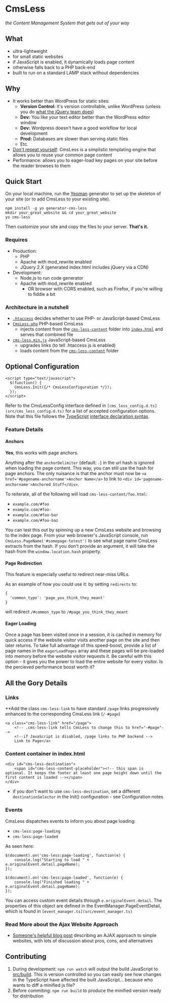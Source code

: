 # CmsLess
_the Content Management System that gets out of your way_

## What

* ultra-lightweight 
* for small static websites
* if JavaScript is enabled, it dynamically loads page content
* otherwise falls back to a PHP back-end
* built to run on a standard LAMP stack without dependencies

## Why

* It works better than WordPress for static sites:
	* **Version Control:** it's version controllable, unlike WordPress  (unless you do [what the jQuery team does](https://contribute.jquery.org/web-sites/))
	* **Dev:** You like your text editor better than the WordPress editor window
	* **Dev:** Wordpress doesn't have a good workflow for local development
	* **Prod:** Databases are slower than serving static files
	* Etc.
* [Don't repeat yourself](http://programmer.97things.oreilly.com/wiki/index.php/Don't_Repeat_Yourself): CmsLess is a simplistic templating engine that allows you to reuse your common page content
* Performance: allows you to eager-load key pages on your site before the reader browses to them

## Quick Start

On your local machine, run the [Yeoman](http://yeoman.io/) generator to set up the skeleton of your site (or to add CmsLess to your existing site). 

    npm install -g yo generator-cms-less
    mkdir your_great_website && cd your_great_website
    yo cms-less 
    
Then customize your site and copy the files to your server. **That's it.**

### Requires
* Production:
	* PHP 
	* Apache with mod_rewrite enabled
	* JQuery 2.X (generated index.html includes jQuery via a CDN)
* Development:
	* Node.js to run code generator 
	* Apache with mod_rewrite enabled 
		* OR browser with CORS enabled, such as Firefox, if you're willing to fiddle a bit

### Architecture in a nutshell

* [`.htaccess`](generators/app/templates/.htaccess) decides whether to use PHP- or JavaScript-based CmsLess
* [`CmsLess.php`](generators/app/templates/cms-less-content/CmsLess.php) PHP-based CmsLess
	* injects content from the [`cms-less-content`](generators/app/templates/cms-less-content) folder into [`index.html`](generators/app/templates/index.html) and serves that combined file
* [`cms-less.min.js`](generators/app/templates/js/lib/cms-less.min.js) JavaScript-based CmsLess
	* upgrades links (to tell .htaccess js is enabled)
	* loads content from the [`cms-less-content`](generators/app/templates/cms-less-content) folder

## Optional Configuration

    <script type="text/javascript">
      $(function() {
        CmsLess.Init({/* CmsLessConfiguration */});
      });
    </script>
   

Refer to the CmsLessConfig interface defined in `[cms_less_config.d.ts](src/cms_less_config.d.ts)` for a list of accepted configuration options. Note that this file follows the [TypeScript](https://www.typescriptlang.org/) [interface declaration syntax](https://basarat.gitbooks.io/typescript/content/docs/types/interfaces.html).

### Feature Details
#### Anchors
**Yes**, this works with page anchors. 

Anything after the `anchorDelimiter` (default: `-`) in the url hash is ignored when loading the page content. This way, you can still use the hash for page anchors. The only nuisance is that the anchor must now be `<a href='#pagename-anchorname'>Anchor Name</a>` to link to `<div id='pagename-anchorname'>Anchored Stuff</div>`. 

To reiterate, all of the following will load `cms-less-content/foo.html`:

* `example.com/#foo`
* `example.com/#foo-`
* `example.com/#foo-bar`
* `example.com/#foo-baz`

You can test this out by spinning up a new CmsLess website and browsing to the index page. From your web browser's JavaScript console, run `CmsLess.PageName('#somepage-totest')` to see what page name CmsLess extracts from the hash. If you don't provide an argument, it will take the hash from the `window.location.hash` property. 


#### Page Redirection
This feature is especially useful to redirect near-miss URLs. 

As an example of how you could use it: by setting `redirects` to:

    { 
      'common_typo': 'page_you_think_they_meant' 
    }

will redirect `/#common_typo` to `/#page_you_think_they_meant`

#### Eager Loading
Once a page has been visited once in a session, it is cached in memory for quick access if the website visitor visits another page on the site and then later returns. To take full advantage of this speed-boost, provide a list of page names in the `eagerLoadPages` array and these pages will be pre-loaded into memory before the website visitor requests it. Be careful with this option - it gives you the power to load the entire website for every visitor. Is the percieved performance boost worth it? 

## All the Gory Details
    
### Links
**Add the class `cms-less-link` to have standard `/page` links progressively enhanced to the corresponding CmsLess link (`/-#page`)

    <a class="cms-less-link" href="/page">
    	<!-- .cms-less-link tells CmsLess to change this to href="-#page"-->
    	<!--if JavaScript is disabled, /page links to PHP backend -->
    	Link to Page</a>
    
### Content container in index.html

    <div id="cms-less-destination">
    	<span id="cms-less-content-placeholder"><!-- this span is optional. It keeps the footer at least one page height down until the first content is loaded --></span>
    </div>

* if you don't want to use `cms-less-destination`, set a different `destinationSelector` in the Init() configuration - see Configuration notes

### Events
CmsLess dispatches events to inform you about page loading: 

* `cms-less:page-loading`
* `cms-less:page-loaded`

As seen here: 

    $(document).on('cms-less:page-loading', function(e) {
        console.log("Starting to load " + e.originalEvent.detail.pageName);
    });
    
    $(document).on('cms-less:page-loaded', function(e) {
        console.log("Finished loading " + e.originalEvent.detail.pageName);
    });

You can access custom event details through `e.originalEvent.detail`. The properties of this object are defined in the EventManager.PageEventDetail, which is found in `[event_manager.ts](src/event_manager.ts)`

### Read More about the Ajax Website Approach
* [Someone's helpful blog post](https://blog.andyet.com/2015/05/18/lazymorphic-apps-bringing-back-static-web/) describing an AJAX approach to simple websites, with lots of discussion about pros, cons, and alternatives
    

## Contributing

1. During development: `npm run watch` will output the build JavaScript to [src/build](src/build). This is version controlled so you can easily see how changes in the TypeScript have affected the built JavaScript... because who wants to diff a minified js file? 
2. Before commiting: `npm run build` to produce the minified version ready for distribution
